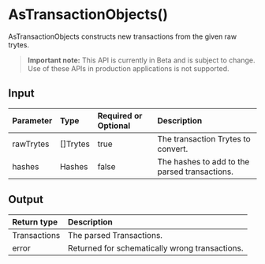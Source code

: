 # AsTransactionObjects()
AsTransactionObjects constructs new transactions from the given raw trytes.
> **Important note:** This API is currently in Beta and is subject to change. Use of these APIs in production applications is not supported.


## Input

| Parameter       | Type | Required or Optional | Description |
|:---------------|:--------|:--------| :--------|
| rawTrytes | []Trytes | true | The transaction Trytes to convert.  |
| hashes | Hashes | false | The hashes to add to the parsed transactions.  |




## Output

| Return type     | Description |
|:---------------|:--------|
| Transactions | The parsed Transactions. |
| error | Returned for schematically wrong transactions. |



